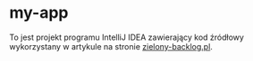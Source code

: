 # my-app

To jest projekt programu IntelliJ IDEA zawierający kod źródłowy wykorzystany w artykule na stronie [zielony-backlog.pl](). 
